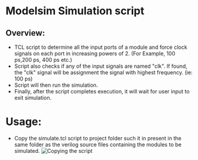 # Modelsim Simulation script

## Overview:
- TCL script to determine all the input ports of a module and force clock signals on each port in increasing powers of 2. (For Example, 100 ps,200 ps, 400 ps etc.)
- Script also checks if any of the input signals are named "clk". If found, the "clk" signal will be assignment the signal with highest frequency. (ie: 100 ps) 
- Script will then run the simulation.
- Finally, after the script completes execution, it will wait for user input to exit simulation.

# Usage:
- Copy the simulate.tcl script to project folder such it in present in the same folder as the verilog source files containing the modules to be simulated.
![Copying the script](Markdown_res/User_Input_0 "Copy the script to project folder")